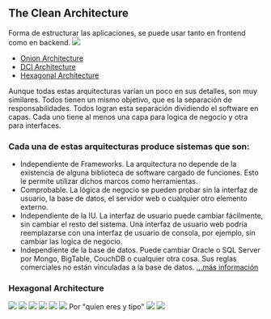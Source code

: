 ## The Clean Architecture

Forma de estructurar las aplicaciones, se puede usar tanto en frontend como en backend. 
![](https://miro.medium.com/v2/resize:fit:1400/1*0u-ekVHFu7Om7Z-VTwFHvg.png)

- [Onion Architecture](https://dz2cdn1.dzone.com/storage/temp/4436217-kolka.png)
- [DCI Architecture](https://1.bp.blogspot.com/_txlKc91hcCk/TF6xq1pBvSI/AAAAAAAAAE4/N-fnCNd4RRs/s1600/DCI_MetaModel_Modified.png)
- [Hexagonal Architecture](https://www.happycoders.eu/wp-content/uploads/2023/01/hexagonal-architecture-vs-clean-architecture-2.v4-800x310.png)

Aunque todas estas arquitecturas varían un poco en sus detalles, son muy similares. Todos tienen un mismo objetivo, que es la separación de responsabilidades. Todos logran esta separación dividiendo el software en capas. Cada uno tiene al menos una capa para logica de negocio y otra para interfaces.

### Cada una de estas arquitecturas produce sistemas que son:

- Independiente de Frameworks. La arquitectura no depende de la existencia de alguna biblioteca de software cargado de funciones. Esto le permite utilizar dichos marcos como herramientas.
- Comprobable. La lógica de negocio se pueden probar sin la interfaz de usuario, la base de datos, el servidor web o cualquier otro elemento externo.
- Independiente de la IU. La interfaz de usuario puede cambiar fácilmente, sin cambiar el resto del sistema. Una interfaz de usuario web podría reemplazarse con una interfaz de usuario de consola, por ejemplo, sin cambiar las logica de negocio.
- Independiente de la base de datos. Puede cambiar Oracle o SQL Server por Mongo, BigTable, CouchDB o cualquier otra cosa. Sus reglas comerciales no están vinculadas a la base de datos.
[...más información](https://blog.cleancoder.com/uncle-bob/2012/08/13/the-clean-architecture.html)

### Hexagonal Architecture
![](https://i.ibb.co/6ZMrCq2/1.png)
![](https://i.ibb.co/wLStYq7/2.png)
![](https://i.ibb.co/dsZqjHJ/3.png)
![](https://i.ibb.co/rpyXZvJ/5.png)
![](https://i.ibb.co/HH1wyQY/6.png)
![](https://i.ibb.co/R3tM44j/7.png)
Por "quien eres y tipo"
![](https://i.ibb.co/rdwk9pj/8-quien-eres-y-que-tipo.png)
![](https://i.ibb.co/wWPPrT2/9.png)